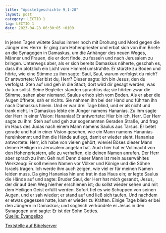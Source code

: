 ```yaml
---
title: "Apostelgeschichte 9,1-20"
layout: post
category: LECTIO 1
tag: LECTIO 1
date: 2023-04-28 06:30:05 +0100
---
```

In jenen Tagen wütete Saulus immer noch mit Drohung und Mord gegen die Jünger des Herrn. Er ging zum Hohenpriester
und erbat sich von ihm Briefe an die Synagogen in Damaskus, um die Anhänger des neuen Weges, Männer und Frauen, die er dort finde, zu fesseln und nach Jerusalem zu bringen.<!--more-->
Unterwegs aber, als er sich bereits Damaskus näherte, geschah es, dass ihn plötzlich ein Licht vom Himmel umstrahlte.
Er stürzte zu Boden und hörte, wie eine Stimme zu ihm sagte: Saul, Saul, warum verfolgst du mich?
Er antwortete: Wer bist du, Herr? Dieser sagte: Ich bin Jesus, den du verfolgst.
Steh auf und geh in die Stadt; dort wird dir gesagt werden, was du tun sollst.
Seine Begleiter standen sprachlos da; sie hörten zwar die Stimme, sahen aber niemand.
Saulus erhob sich vom Boden. Als er aber die Augen öffnete, sah er nichts. Sie nahmen ihn bei der Hand und führten ihn nach Damaskus hinein.
Und er war drei Tage blind, und er aß nicht und trank nicht.
In Damaskus lebte ein Jünger namens Hananias. Zu ihm sagte der Herr in einer Vision: Hananias! Er antwortete: Hier bin ich, Herr.
Der Herr sagte zu ihm: Steh auf und geh zur sogenannten Geraden Straße, und frag im Haus des Judas nach einem Mann namens Saulus aus Tarsus. Er betet gerade
und hat in einer Vision gesehen, wie ein Mann namens Hananias hereinkommt und ihm die Hände auflegt, damit er wieder sieht.
Hananias antwortete: Herr, ich habe von vielen gehört, wieviel Böses dieser Mann deinen Heiligen in Jerusalem angetan hat.
Auch hier hat er Vollmacht von den Hohenpriestern, alle zu verhaften, die deinen Namen anrufen.
Der Herr aber sprach zu ihm: Geh nur! Denn dieser Mann ist mein auserwähltes Werkzeug: Er soll meinen Namen vor Völker und Könige und die Söhne Israels tragen.
Ich werde ihm auch zeigen, wie viel er für meinen Namen leiden muss.
Da ging Hananias hin und trat in das Haus ein; er legte Saulus die Hände auf und sagte: Bruder Saul, der Herr hat mich gesandt, Jesus, der dir auf dem Weg hierher erschienen ist; du sollst wieder sehen und mit dem Heiligen Geist erfüllt werden.
Sofort fiel es wie Schuppen von seinen Augen, und er sah wieder; er stand auf und ließ sich taufen.
Und nachdem er etwas gegessen hatte, kam er wieder zu Kräften. Einige Tage blieb er bei den Jüngern in Damaskus;
und sogleich verkündete er Jesus in den Synagogen und sagte: Er ist der Sohn Gottes.<br>
[Quelle: Evangelizo](https://evangeliumtagfuertag.org/DE/gospel)

[Textstelle auf Bibelserver](https://www.bibleserver.com/EU/Apostelgeschichte9,1-20)
